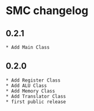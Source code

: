 SMC changelog
==========================

0.2.1
-----
    * Add Main Class

0.2.0
-----
    * Add Register Class
    * Add ALU Class
    * Add Memory Class
    * Add Translator Class
    * first public release
